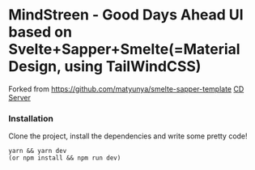 # MindStreen - Good Days Ahead UI based on Svelte+Sapper+Smelte(=Material Design, using TailWindCSS)
Forked from https://github.com/matyunya/smelte-sapper-template
[CD Server](https://xyz.netlify.app)


### Installation
Clone the project, install the dependencies and write some pretty code!
```
yarn && yarn dev
(or npm install && npm run dev)
```
